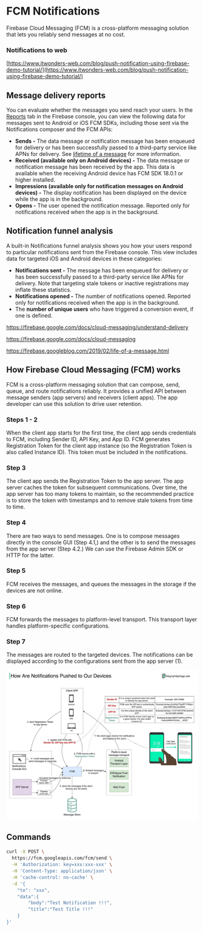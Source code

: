 # FCM Notifications

Firebase Cloud Messaging (FCM) is a cross-platform messaging solution that lets you reliably send messages at no cost.

### Notifications to web

[https://www.itwonders-web.com/blog/push-notification-using-firebase-demo-tutorial/](https://www.itwonders-web.com/blog/push-notification-using-firebase-demo-tutorial/)

## Message delivery reports

You can evaluate whether the messages you send reach your users. In the [Reports](https://console.firebase.google.com/project/_/notification/reporting?authuser=1) tab in the Firebase console, you can view the following data for messages sent to Android or iOS FCM SDKs, including those sent via the Notifications composer and the FCM APIs:

- **Sends -** The data message or notification message has been enqueued for delivery or has been successfully passed to a third-party service like APNs for delivery. See [lifetime of a message](https://firebase.google.com/docs/cloud-messaging/concept-options?authuser=1#lifetime) for more information.
- **Received (available only on Android devices) -** The data message or notification message has been received by the app. This data is available when the receiving Android device has FCM SDK 18.0.1 or higher installed.
- **Impressions (available only for notification messages on Android devices) -** The display notification has been displayed on the device while the app is in the background.
- **Opens -** The user opened the notification message. Reported only for notifications received when the app is in the background.

## Notification funnel analysis

A built-in Notifications funnel analysis shows you how your users respond to particular notifications sent from the Firebase console. This view includes data for targeted iOS and Android devices in these categories:

- **Notifications sent -** The message has been enqueued for delivery or has been successfully passed to a third-party service like APNs for delivery. Note that targeting stale tokens or inactive registrations may inflate these statistics.
- **Notifications opened -** The number of notifications opened. Reported only for notifications received when the app is in the background.
- The **number of unique users** who have triggered a conversion event, if one is defined.

https://firebase.google.com/docs/cloud-messaging/understand-delivery

https://firebase.google.com/docs/cloud-messaging

https://firebase.googleblog.com/2019/02/life-of-a-message.html

## How Firebase Cloud Messaging (FCM) works

FCM is a cross-platform messaging solution that can compose, send, queue, and route notifications reliably. It provides a unified API between message senders (app servers) and receivers (client apps). The app developer can use this solution to drive user retention.

### Steps 1 - 2

When the client app starts for the first time, the client app sends credentials to FCM, including Sender ID, API Key, and App ID. FCM generates Registration Token for the client app instance (so the Registration Token is also called Instance ID). This token must be included in the notifications.

### Step 3

The client app sends the Registration Token to the app server. The app server caches the token for subsequent communications. Over time, the app server has too many tokens to maintain, so the recommended practice is to store the token with timestamps and to remove stale tokens from time to time.

### Step 4

There are two ways to send messages. One is to compose messages directly in the console GUI (Step 4.1,) and the other is to send the messages from the app server (Step 4.2.) We can use the Firebase Admin SDK or HTTP for the latter.

### Step 5

FCM receives the messages, and queues the messages in the storage if the devices are not online.

### Step 6

FCM forwards the messages to platform-level transport. This transport layer handles platform-specific configurations.

### Step 7

The messages are routed to the targeted devices. The notifications can be displayed according to the configurations sent from the app server (1).

![How FCM Works](../../../media/Pasted%20image%2020240229100535.png)

## Commands

```bash
curl -X POST \
  https://fcm.googleapis.com/fcm/send \
  -H 'Authorization: key=xxx:xxx-xxx' \
  -H 'Content-Type: application/json' \
  -H 'cache-control: no-cache' \
  -d '{
    "to": "xxx",
    "data":{
        "body":"Test Notification !!!",
        "title":"Test Title !!!"
    }
}'
```
